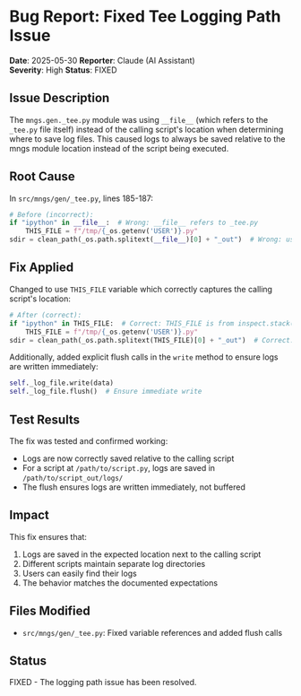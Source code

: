 # Bug Report: Fixed Tee Logging Path Issue

**Date**: 2025-05-30
**Reporter**: Claude (AI Assistant)  
**Severity**: High
**Status**: FIXED

## Issue Description

The `mngs.gen._tee.py` module was using `__file__` (which refers to the `_tee.py` file itself) instead of the calling script's location when determining where to save log files. This caused logs to always be saved relative to the mngs module location instead of the script being executed.

## Root Cause

In `src/mngs/gen/_tee.py`, lines 185-187:
```python
# Before (incorrect):
if "ipython" in __file__:  # Wrong: __file__ refers to _tee.py
    THIS_FILE = f"/tmp/{_os.getenv('USER')}.py"
sdir = clean_path(_os.path.splitext(__file__)[0] + "_out")  # Wrong: uses _tee.py location
```

## Fix Applied

Changed to use `THIS_FILE` variable which correctly captures the calling script's location:
```python
# After (correct):
if "ipython" in THIS_FILE:  # Correct: THIS_FILE is from inspect.stack()[1].filename
    THIS_FILE = f"/tmp/{_os.getenv('USER')}.py"
sdir = clean_path(_os.path.splitext(THIS_FILE)[0] + "_out")  # Correct: uses calling script location
```

Additionally, added explicit flush calls in the `write` method to ensure logs are written immediately:
```python
self._log_file.write(data)
self._log_file.flush()  # Ensure immediate write
```

## Test Results

The fix was tested and confirmed working:
- Logs are now correctly saved relative to the calling script
- For a script at `/path/to/script.py`, logs are saved in `/path/to/script_out/logs/`
- The flush ensures logs are written immediately, not buffered

## Impact

This fix ensures that:
1. Logs are saved in the expected location next to the calling script
2. Different scripts maintain separate log directories
3. Users can easily find their logs
4. The behavior matches the documented expectations

## Files Modified

- `src/mngs/gen/_tee.py`: Fixed variable references and added flush calls

## Status

FIXED - The logging path issue has been resolved.